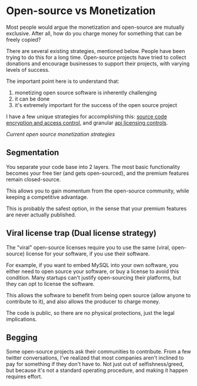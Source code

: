 # Open-source vs Monetization

Most people would argue the monetization and open-source are mutually exclusive.  After all, how do you charge money for something that can be freely copied?

There are several existing strategies, mentioned below.  People have been trying to do this for a long time.  Open-source projects have tried to collect donations and encourage businesses to support their projects, with varying levels of success.

The important point here is to understand that:
1. monetizing open source software is inherently challenging
2. it can be done
3. it's extremely important for the success of the open source project

I have a few unique strategies for accomplishing this: [source code encryption and access control](encrypting-module-source.md), and granular [api licensing controls](advanced-api-licensing.md).

*Current open source monetization strategies*

## Segmentation

You separate your code base into 2 layers.  The most basic functionality becomes your free tier (and gets open-sourced), and the premium features remain closed-source.

This allows you to gain momentum from the open-source community, while keeping a competitive advantage.

This is probably the safest option, in the sense that your premium features are never actually published.

## Viral license trap (Dual license strategy)

The "viral" open-source licenses require you to use the same (viral, open-source) license for your software, if you use their software.

For example, if you want to embed MySQL into your own software, you either need to open source your software, or buy a license to avoid this condition.  Many startups can't justify open-sourcing their platforms, but they can opt to license the software.

This allows the software to benefit from being open source (allow anyone to contribute to it), and also allows the producer to charge money.

The code is public, so there are no physical protections, just the legal implications.

## Begging

Some open-source projects ask their communities to contribute.  From a few twitter conversations, I've realized that most companies aren't inclined to pay for something if they don't have to.  Not just out of selfishness/greed, but because it's not a standard operating procedure, and making it happen requires effort.
